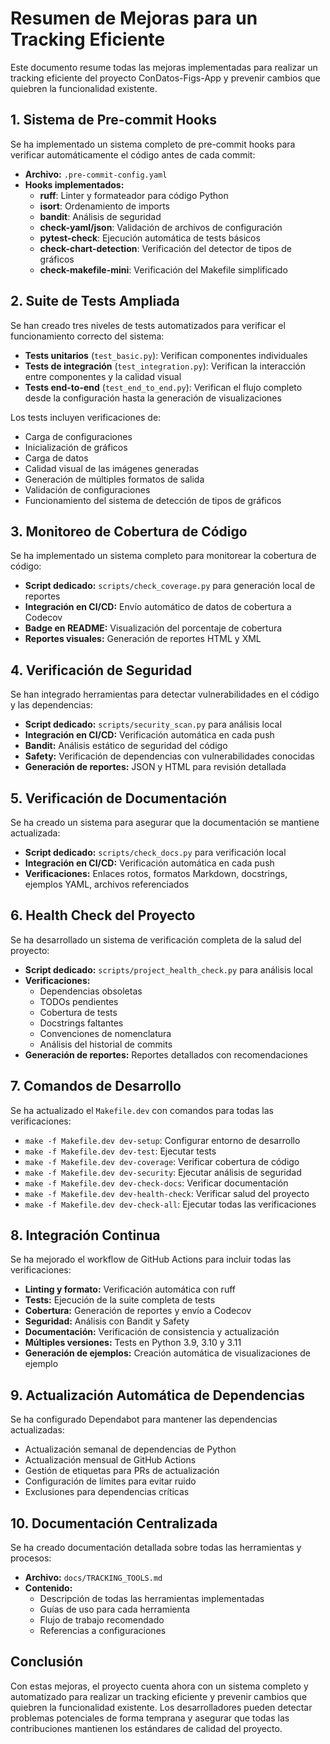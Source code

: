 # Resumen de Mejoras para un Tracking Eficiente

Este documento resume todas las mejoras implementadas para realizar un tracking eficiente del proyecto ConDatos-Figs-App y prevenir cambios que quiebren la funcionalidad existente.

## 1. Sistema de Pre-commit Hooks

Se ha implementado un sistema completo de pre-commit hooks para verificar automáticamente el código antes de cada commit:

- **Archivo:** `.pre-commit-config.yaml`
- **Hooks implementados:**
  - **ruff**: Linter y formateador para código Python
  - **isort**: Ordenamiento de imports
  - **bandit**: Análisis de seguridad
  - **check-yaml/json**: Validación de archivos de configuración
  - **pytest-check**: Ejecución automática de tests básicos
  - **check-chart-detection**: Verificación del detector de tipos de gráficos
  - **check-makefile-mini**: Verificación del Makefile simplificado

## 2. Suite de Tests Ampliada

Se han creado tres niveles de tests automatizados para verificar el funcionamiento correcto del sistema:

- **Tests unitarios** (`test_basic.py`): Verifican componentes individuales
- **Tests de integración** (`test_integration.py`): Verifican la interacción entre componentes y la calidad visual
- **Tests end-to-end** (`test_end_to_end.py`): Verifican el flujo completo desde la configuración hasta la generación de visualizaciones

Los tests incluyen verificaciones de:

- Carga de configuraciones
- Inicialización de gráficos
- Carga de datos
- Calidad visual de las imágenes generadas
- Generación de múltiples formatos de salida
- Validación de configuraciones
- Funcionamiento del sistema de detección de tipos de gráficos

## 3. Monitoreo de Cobertura de Código

Se ha implementado un sistema completo para monitorear la cobertura de código:

- **Script dedicado:** `scripts/check_coverage.py` para generación local de reportes
- **Integración en CI/CD:** Envío automático de datos de cobertura a Codecov
- **Badge en README:** Visualización del porcentaje de cobertura
- **Reportes visuales:** Generación de reportes HTML y XML

## 4. Verificación de Seguridad

Se han integrado herramientas para detectar vulnerabilidades en el código y las dependencias:

- **Script dedicado:** `scripts/security_scan.py` para análisis local
- **Integración en CI/CD:** Verificación automática en cada push
- **Bandit:** Análisis estático de seguridad del código
- **Safety:** Verificación de dependencias con vulnerabilidades conocidas
- **Generación de reportes:** JSON y HTML para revisión detallada

## 5. Verificación de Documentación

Se ha creado un sistema para asegurar que la documentación se mantiene actualizada:

- **Script dedicado:** `scripts/check_docs.py` para verificación local
- **Integración en CI/CD:** Verificación automática en cada push
- **Verificaciones:** Enlaces rotos, formatos Markdown, docstrings, ejemplos YAML, archivos referenciados

## 6. Health Check del Proyecto

Se ha desarrollado un sistema de verificación completa de la salud del proyecto:

- **Script dedicado:** `scripts/project_health_check.py` para análisis local
- **Verificaciones:**
  - Dependencias obsoletas
  - TODOs pendientes
  - Cobertura de tests
  - Docstrings faltantes
  - Convenciones de nomenclatura
  - Análisis del historial de commits
- **Generación de reportes:** Reportes detallados con recomendaciones

## 7. Comandos de Desarrollo

Se ha actualizado el `Makefile.dev` con comandos para todas las verificaciones:

- `make -f Makefile.dev dev-setup`: Configurar entorno de desarrollo
- `make -f Makefile.dev dev-test`: Ejecutar tests
- `make -f Makefile.dev dev-coverage`: Verificar cobertura de código
- `make -f Makefile.dev dev-security`: Ejecutar análisis de seguridad
- `make -f Makefile.dev dev-check-docs`: Verificar documentación
- `make -f Makefile.dev dev-health-check`: Verificar salud del proyecto
- `make -f Makefile.dev dev-check-all`: Ejecutar todas las verificaciones

## 8. Integración Continua

Se ha mejorado el workflow de GitHub Actions para incluir todas las verificaciones:

- **Linting y formato:** Verificación automática con ruff
- **Tests:** Ejecución de la suite completa de tests
- **Cobertura:** Generación de reportes y envío a Codecov
- **Seguridad:** Análisis con Bandit y Safety
- **Documentación:** Verificación de consistencia y actualización
- **Múltiples versiones:** Tests en Python 3.9, 3.10 y 3.11
- **Generación de ejemplos:** Creación automática de visualizaciones de ejemplo

## 9. Actualización Automática de Dependencias

Se ha configurado Dependabot para mantener las dependencias actualizadas:

- Actualización semanal de dependencias de Python
- Actualización mensual de GitHub Actions
- Gestión de etiquetas para PRs de actualización
- Configuración de límites para evitar ruido
- Exclusiones para dependencias críticas

## 10. Documentación Centralizada

Se ha creado documentación detallada sobre todas las herramientas y procesos:

- **Archivo:** `docs/TRACKING_TOOLS.md`
- **Contenido:**
  - Descripción de todas las herramientas implementadas
  - Guías de uso para cada herramienta
  - Flujo de trabajo recomendado
  - Referencias a configuraciones

## Conclusión

Con estas mejoras, el proyecto cuenta ahora con un sistema completo y automatizado para realizar un tracking eficiente y prevenir cambios que quiebren la funcionalidad existente. Los desarrolladores pueden detectar problemas potenciales de forma temprana y asegurar que todas las contribuciones mantienen los estándares de calidad del proyecto.
